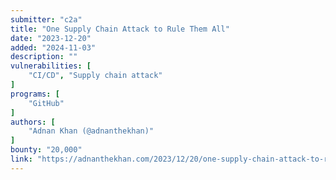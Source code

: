 ```yaml
---
submitter: "c2a"
title: "One Supply Chain Attack to Rule Them All"
date: "2023-12-20"
added: "2024-11-03"
description: ""
vulnerabilities: [
    "CI/CD", "Supply chain attack"
]
programs: [
    "GitHub"
]
authors: [
    "Adnan Khan (@adnanthekhan)"
]
bounty: "20,000"
link: "https://adnanthekhan.com/2023/12/20/one-supply-chain-attack-to-rule-them-all/"
---
```




